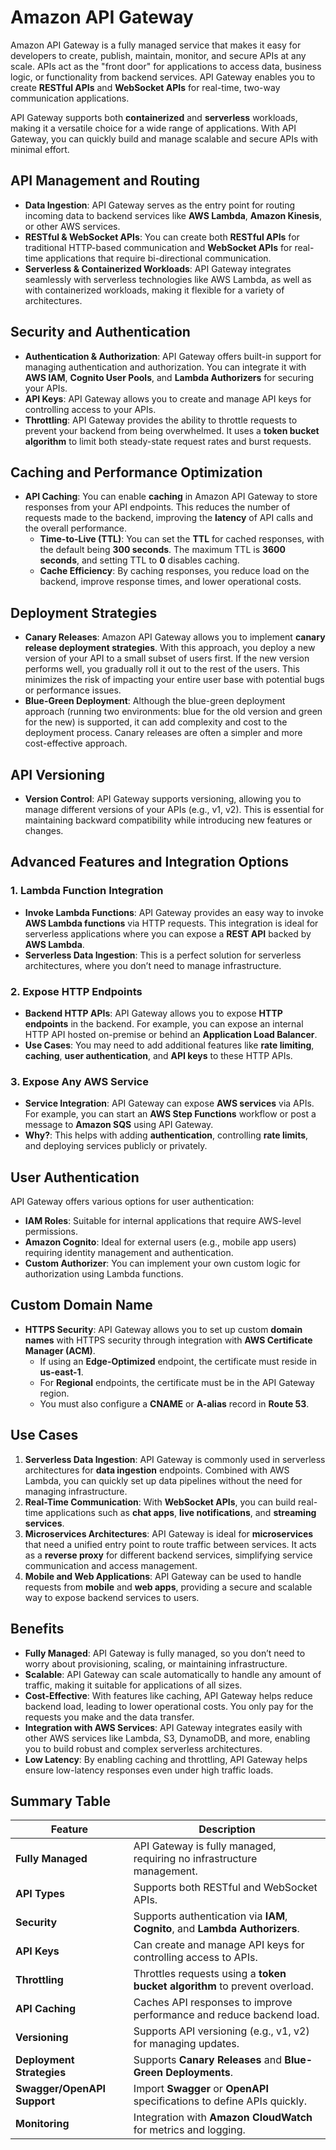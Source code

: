 # Amazon API Gateway

Amazon API Gateway is a fully managed service that makes it easy for developers to create, publish, maintain, monitor, and secure APIs at any scale. APIs act as the "front door" for applications to access data, business logic, or functionality from backend services. API Gateway enables you to create **RESTful APIs** and **WebSocket APIs** for real-time, two-way communication applications.

API Gateway supports both **containerized** and **serverless** workloads, making it a versatile choice for a wide range of applications. With API Gateway, you can quickly build and manage scalable and secure APIs with minimal effort.

## API Management and Routing

- **Data Ingestion**: API Gateway serves as the entry point for routing incoming data to backend services like **AWS Lambda**, **Amazon Kinesis**, or other AWS services.
- **RESTful & WebSocket APIs**: You can create both **RESTful APIs** for traditional HTTP-based communication and **WebSocket APIs** for real-time applications that require bi-directional communication.
- **Serverless & Containerized Workloads**: API Gateway integrates seamlessly with serverless technologies like AWS Lambda, as well as with containerized workloads, making it flexible for a variety of architectures.

## Security and Authentication

- **Authentication & Authorization**: API Gateway offers built-in support for managing authentication and authorization. You can integrate it with **AWS IAM**, **Cognito User Pools**, and **Lambda Authorizers** for securing your APIs.
- **API Keys**: API Gateway allows you to create and manage API keys for controlling access to your APIs.
- **Throttling**: API Gateway provides the ability to throttle requests to prevent your backend from being overwhelmed. It uses a **token bucket algorithm** to limit both steady-state request rates and burst requests.

## Caching and Performance Optimization

- **API Caching**: You can enable **caching** in Amazon API Gateway to store responses from your API endpoints. This reduces the number of requests made to the backend, improving the **latency** of API calls and the overall performance.
  - **Time-to-Live (TTL)**: You can set the **TTL** for cached responses, with the default being **300 seconds**. The maximum TTL is **3600 seconds**, and setting TTL to **0** disables caching.
  - **Cache Efficiency**: By caching responses, you reduce load on the backend, improve response times, and lower operational costs.

## Deployment Strategies

- **Canary Releases**: Amazon API Gateway allows you to implement **canary release deployment strategies**. With this approach, you deploy a new version of your API to a small subset of users first. If the new version performs well, you gradually roll it out to the rest of the users. This minimizes the risk of impacting your entire user base with potential bugs or performance issues.
- **Blue-Green Deployment**: Although the blue-green deployment approach (running two environments: blue for the old version and green for the new) is supported, it can add complexity and cost to the deployment process. Canary releases are often a simpler and more cost-effective approach.

## API Versioning

- **Version Control**: API Gateway supports versioning, allowing you to manage different versions of your APIs (e.g., v1, v2). This is essential for maintaining backward compatibility while introducing new features or changes.

## Advanced Features and Integration Options

### 1. **Lambda Function Integration**

- **Invoke Lambda Functions**: API Gateway provides an easy way to invoke **AWS Lambda functions** via HTTP requests. This integration is ideal for serverless applications where you can expose a **REST API** backed by **AWS Lambda**.
- **Serverless Data Ingestion**: This is a perfect solution for serverless architectures, where you don’t need to manage infrastructure.

### 2. **Expose HTTP Endpoints**

- **Backend HTTP APIs**: API Gateway allows you to expose **HTTP endpoints** in the backend. For example, you can expose an internal HTTP API hosted on-premise or behind an **Application Load Balancer**.
- **Use Cases**: You may need to add additional features like **rate limiting**, **caching**, **user authentication**, and **API keys** to these HTTP APIs.

### 3. **Expose Any AWS Service**

- **Service Integration**: API Gateway can expose **AWS services** via APIs. For example, you can start an **AWS Step Functions** workflow or post a message to **Amazon SQS** using API Gateway.
- **Why?**: This helps with adding **authentication**, controlling **rate limits**, and deploying services publicly or privately.

## User Authentication

API Gateway offers various options for user authentication:

- **IAM Roles**: Suitable for internal applications that require AWS-level permissions.
- **Amazon Cognito**: Ideal for external users (e.g., mobile app users) requiring identity management and authentication.
- **Custom Authorizer**: You can implement your own custom logic for authorization using Lambda functions.

## Custom Domain Name

- **HTTPS Security**: API Gateway allows you to set up custom **domain names** with HTTPS security through integration with **AWS Certificate Manager (ACM)**.
  - If using an **Edge-Optimized** endpoint, the certificate must reside in **us-east-1**.
  - For **Regional** endpoints, the certificate must be in the API Gateway region.
  - You must also configure a **CNAME** or **A-alias** record in **Route 53**.

## Use Cases

1. **Serverless Data Ingestion**: API Gateway is commonly used in serverless architectures for **data ingestion** endpoints. Combined with AWS Lambda, you can quickly set up data pipelines without the need for managing infrastructure.
2. **Real-Time Communication**: With **WebSocket APIs**, you can build real-time applications such as **chat apps**, **live notifications**, and **streaming services**.
3. **Microservices Architectures**: API Gateway is ideal for **microservices** that need a unified entry point to route traffic between services. It acts as a **reverse proxy** for different backend services, simplifying service communication and access management.
4. **Mobile and Web Applications**: API Gateway can be used to handle requests from **mobile** and **web apps**, providing a secure and scalable way to expose backend services to users.

## Benefits

- **Fully Managed**: API Gateway is fully managed, so you don’t need to worry about provisioning, scaling, or maintaining infrastructure.
- **Scalable**: API Gateway can scale automatically to handle any amount of traffic, making it suitable for applications of all sizes.
- **Cost-Effective**: With features like caching, API Gateway helps reduce backend load, leading to lower operational costs. You only pay for the requests you make and the data transfer.
- **Integration with AWS Services**: API Gateway integrates easily with other AWS services like Lambda, S3, DynamoDB, and more, enabling you to build robust and complex serverless architectures.
- **Low Latency**: By enabling caching and throttling, API Gateway helps ensure low-latency responses even under high traffic loads.

## Summary Table

| **Feature**                      | **Description**                                                              |
|-----------------------------------|------------------------------------------------------------------------------|
| **Fully Managed**                 | API Gateway is fully managed, requiring no infrastructure management.        |
| **API Types**                     | Supports both RESTful and WebSocket APIs.                                     |
| **Security**                      | Supports authentication via **IAM**, **Cognito**, and **Lambda Authorizers**.|
| **API Keys**                      | Can create and manage API keys for controlling access to APIs.               |
| **Throttling**                    | Throttles requests using a **token bucket algorithm** to prevent overload.    |
| **API Caching**                   | Caches API responses to improve performance and reduce backend load.         |
| **Versioning**                    | Supports API versioning (e.g., v1, v2) for managing updates.                 |
| **Deployment Strategies**         | Supports **Canary Releases** and **Blue-Green Deployments**.                  |
| **Swagger/OpenAPI Support**       | Import **Swagger** or **OpenAPI** specifications to define APIs quickly.     |
| **Monitoring**                    | Integration with **Amazon CloudWatch** for metrics and logging.               |
